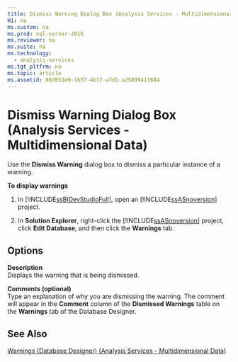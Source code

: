 ```yaml
---
title: Dismiss Warning Dialog Box (Analysis Services - Multidimensional Data)
H1: na
ms.custom: na
ms.prod: sql-server-2016
ms.reviewer: na
ms.suite: na
ms.technology: 
  - analysis-services
ms.tgt_pltfrm: na
ms.topic: article
ms.assetid: 66d853e0-1b57-4b17-a7d1-a25899411684
---
```

# Dismiss Warning Dialog Box (Analysis Services - Multidimensional Data)
  Use the **Dismiss Warning** dialog box to dismiss a particular instance of a warning.  
  
 **To display warnings**  
  
1.  In [!INCLUDE[ssBIDevStudioFull](../../Token/Other/ssBIDevStudioFull_md.md)], open an [!INCLUDE[ssASnoversion](../../Token/Other/ssASnoversion_md.md)] project.  
  
2.  In **Solution Explorer**, right\-click the [!INCLUDE[ssASnoversion](../../Token/Other/ssASnoversion_md.md)] project, click **Edit Database**, and then click the **Warnings** tab.  
  
## Options  
 **Description**  
 Displays the warning that is being dismissed.  
  
 **Comments \(optional\)**  
 Type an explanation of why you are dismissing the warning. The comment will appear in the **Comment** column of the **Dismissed Warnings** table on the **Warnings** tab of the Database Designer.  
  
## See Also  
 [Warnings &#40;Database Designer&#41; &#40;Analysis Services - Multidimensional Data&#41;](../../Topics/TopicNameNotContainA/Warnings--Database-Designer---Analysis-Services---Multidimensional-Data-.md)  
  
  
